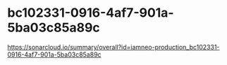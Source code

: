 # bc102331-0916-4af7-901a-5ba03c85a89c
https://sonarcloud.io/summary/overall?id=iamneo-production_bc102331-0916-4af7-901a-5ba03c85a89c
